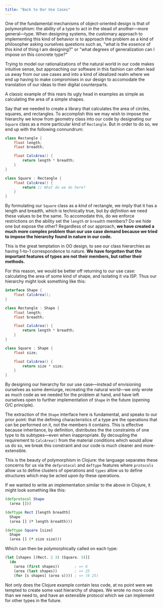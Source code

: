 ```yaml
---
title: "Back to Our Use Cases"
---
```


One of the fundamental mechanisms of object-oriented design is that of polymorphism: the ability of a type to act in the stead of another—more general—type. When designing systems, the customary approach to implementing this kind of behavior is to approach the problem as a kind of philosopher asking ourselves questions such as, "what is the *essence* of this *kind* of thing I am designing?" or "what degrees of generalization can I impose on this concrete type?"

Trying to model our rationalizations of the natural world in our code makes intuitive sense, but approaching our software in this fashion can often lead us away from our use cases and into a kind of idealized realm where we end up having to make compromises in our design to accomodate the translation of our ideas to their digital counterparts.

A classic example of this rears its ugly head in examples as simple as calculating the area of a simple shapes.

Say that we needed to create a library that calculates the area of circles, squares, and rectangles. To accomplish this we may wish to impose the hierarchy we know from geometry class into our code by designating our `Square` class as a more particular kind of `Rectangle`. But in order to do so, we end up with the following connundrum:

```csharp
class Rectangle {
    float length;
    float breadth;

    float CalcArea() {
        return length * breadth;
    }
}

class Square : Rectangle {
    float CalcArea() {
        return // What do we do here?
    }
}
```

By formulating our `Square` class as a *kind* of rectangle, we imply that it has a length and breadth, which is technically true, but *by definition* we need these values to be the same. To accomodate this, do we enforce restrictions on the ability set the `length` or `breadth` members? Do we hide one but expose the other? Regardless of our approach, **we have created a much more complex problem than our use case demand because we tried to impose the hierarchy found in nature in our code.** 

This is the great temptation in OO design, to see our class hierarchies as having 1-to-1 correspondence to nature. **We have forgotten that the important features of types are not their members, but rather their methods.**

For this reason, we would be better off returning to our use case: calculating the area of some kind of shape, and isolating it via ISP. Thus our hierarchy might look something like this:

```csharp
interface Shape {
    float CalcArea();
}

class Rectangle : Shape {
    float length;
    float breadth;

    float CalcArea() {
        return length * breadth;
    }
}

class Square : Shape {
    float size;

    float CalcArea() {
        return size * size;
    }
}
```

By designing our hierarchy for our use case—instead of envisioning ourselves as some demiurge, recreating the natural world—we only wrote as much code as we needed for the problem at hand, and have left ourselves open to further implementation of `Shape` in the future (opening O/C principle).

The extraction of the `Shape` interface here is fundamental, and speaks to our prior point: that the defining characteristics of a type are the operations that can be performed on it, not the members it contains. This is effective because inheritance, by definition, distributes the the constraints of one type to its subtypes—even when inappropriate. By decoupling the requirement to `CalcArea()` from the material conditions which would allow us do so, we break this constraint and our code is much cleaner and more-extensible.

This is the beauty of polymorphism in Clojure: the language separates these concerns for us via the `defprotocol` and `deftype` features where `protocols` allow us to define clusters of operations and `types` allow us to define structures which may be acted upon *by* these operations.

If we wanted to write an implementation similar to the above in Clojure, it might look something like this:

```clojure
(defprotocol Shape
  (area []))

(deftype Rect [length breadth]
  Shape
  (area [] (* length breadth)))

(deftype Square [size]
  Shape
  (area [] (* size size)))
```

Which can then be polymorphically called on each type:

```clojure
(let [shapes [(Rect. 2 3) (Square. 5)]]
  (do
    (area (first shapes))       ; => 6
    (area (last shapes))        ; => 25
    (for [s shapes] (area s)))) ; => (6 25)
```

Not only does the Clojure example contain less code, at no point were we tempted to create some vast hierarchy of shapes. We wrote no more code than we need to, and have an extensible protocol which we can implement for other types in the future.